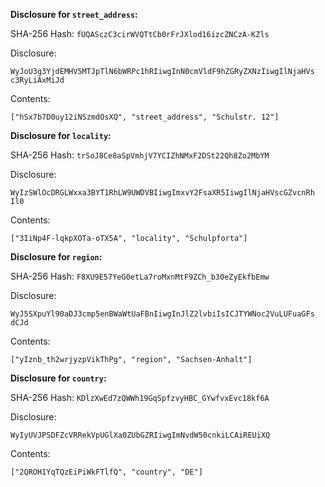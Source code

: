 __Disclosure for `street_address`:__

SHA-256 Hash: `fUQASczC3cirWVQTtCb0rFrJXlod16izcZNCzA-KZls`

Disclosure:

```
WyJoU3g3YjdEMHV5MTJpTlN6bWRPc1hRIiwgInN0cmVldF9hZGRyZXNzIiwgIlNjaHVs
c3RyLiAxMiJd
```

Contents:

```
["hSx7b7D0uy12iNSzmdOsXQ", "street_address", "Schulstr. 12"]
```

__Disclosure for `locality`:__

SHA-256 Hash: `trSoJ8Ce8aSpVmhjV7YCIZhNMxF2DSt22Qh8Zo2MbYM`

Disclosure:

```
WyIzSWlOcDRGLWxxa3BYT1RhLW9UWDVBIiwgImxvY2FsaXR5IiwgIlNjaHVscGZvcnRh
Il0
```

Contents:

```
["3IiNp4F-lqkpXOTa-oTX5A", "locality", "Schulpforta"]
```

__Disclosure for `region`:__

SHA-256 Hash: `F8XU9E57YeG0etLa7roMxnMtF9ZCh_b30eZyEkfbEmw`

Disclosure:

```
WyJ5SXpuYl90aDJ3cmp5enBWaWtUaFBnIiwgInJlZ2lvbiIsICJTYWNoc2VuLUFuaGFs
dCJd
```

Contents:

```
["yIznb_th2wrjyzpVikThPg", "region", "Sachsen-Anhalt"]
```

__Disclosure for `country`:__

SHA-256 Hash: `KDlzXwEd7zQWWh19GqSpfzvyHBC_GYwfvxEvc18kf6A`

Disclosure:

```
WyIyUVJPSDFZcVRRekVpUGlXa0ZUbGZRIiwgImNvdW50cnkiLCAiREUiXQ
```

Contents:

```
["2QROH1YqTQzEiPiWkFTlfQ", "country", "DE"]
```